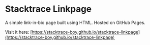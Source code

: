 # Stacktrace Linkpage

A simple link-in-bio page built using HTML. Hosted on GitHub Pages.

Visit it here: [https://stacktrace-boy.github.io/stacktrace-linkpage](https://stacktrace-boy.github.io/stacktrace-linkpage)
